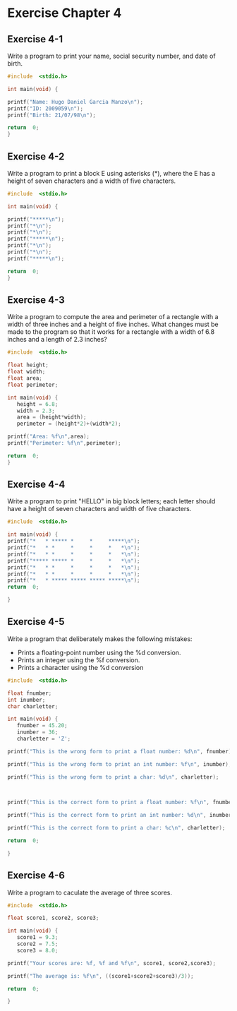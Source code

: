 # Exercise Chapter 4

## Exercise 4-1
Write a program to print your name, social security number, and date of birth.
 ```c
#include  <stdio.h>

int main(void) {

printf("Name: Hugo Daniel Garcia Manzo\n");
printf("ID: 2009059\n");
printf("Birth: 21/07/98\n");

return  0;
}
```
## Exercise 4-2
Write a program to print a block E using asterisks (*), where the E has a height of seven characters and a width of five characters.
 ```c
#include  <stdio.h>

int main(void) {

printf("*****\n");
printf("*\n");
printf("*\n");
printf("*****\n");
printf("*\n");
printf("*\n");
printf("*****\n");

return  0;
}
```
## Exercise 4-3
Write a program to compute the area and perimeter of a rectangle with a width of three inches and a height of five inches. What changes must be made to the program so that it works for a rectangle with a width of 6.8 inches and a length of 2.3 inches?
 ```c
#include  <stdio.h>

float height;
float width;
float area;
float perimeter;

int main(void) {
	height = 6.8;
	width = 2.3;
	area = (height*width);
	perimeter = (height*2)+(width*2);

printf("Area: %f\n",area);
printf("Perimeter: %f\n",perimeter);

return  0;
}
```
## Exercise 4-4
Write a program to print "HELLO" in big block letters; each letter should have a height of seven characters and width of five characters.
 ```c
#include  <stdio.h>

int main(void) {
printf("*   * ***** *     *     *****\n");
printf("*   * *     *     *     *   *\n");
printf("*   * *     *     *     *   *\n");
printf("***** ***** *     *     *   *\n");
printf("*   * *     *     *     *   *\n");
printf("*   * *     *     *     *   *\n");
printf("*   * ***** ***** ***** *****\n");
return  0;

}
```
## Exercise 4-5
Write a program that deliberately makes the following mistakes: 
- Prints a floating-point number using the %d conversion. 
- Prints an integer using the %f conversion. 
- Prints a character using the %d conversion
 ```c
#include  <stdio.h>

float fnumber;
int inumber;
char charletter;

int main(void) {
	fnumber = 45.20;
	inumber = 36;
	charletter = 'Z';

printf("This is the wrong form to print a float number: %d\n", fnumber);

printf("This is the wrong form to print an int number: %f\n", inumber);

printf("This is the wrong form to print a char: %d\n", charletter);

  

printf("This is the correct form to print a float number: %f\n", fnumber);

printf("This is the correct form to print an int number: %d\n", inumber);

printf("This is the correct form to print a char: %c\n", charletter);

return  0;

}
```
## Exercise 4-6
Write a program to caculate the average of three scores.
 ```c
#include  <stdio.h>

float score1, score2, score3;

int main(void) {
	score1 = 9.3;
	score2 = 7.5;
	score3 = 8.0;

printf("Your scores are: %f, %f and %f\n", score1, score2,score3);

printf("The average is: %f\n", ((score1+score2+score3)/3));

return  0;

}
```
